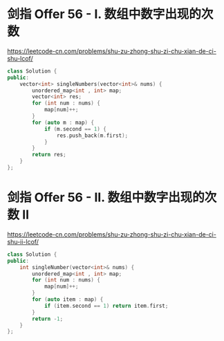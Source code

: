# 剑指 Offer 56 - I. 数组中数字出现的次数

https://leetcode-cn.com/problems/shu-zu-zhong-shu-zi-chu-xian-de-ci-shu-lcof/

```cpp
class Solution {
public:
    vector<int> singleNumbers(vector<int>& nums) {
        unordered_map<int , int> map;
        vector<int> res;
        for (int num : nums) {
            map[num]++;
        }
        for (auto m : map) {
            if (m.second == 1) {
                res.push_back(m.first);                
            }
        }
        return res;
    }
};
```


# 剑指 Offer 56 - II. 数组中数字出现的次数 II

https://leetcode-cn.com/problems/shu-zu-zhong-shu-zi-chu-xian-de-ci-shu-ii-lcof/

```cpp
class Solution {
public:
    int singleNumber(vector<int>& nums) {
        unordered_map<int , int> map;
        for (int num : nums) {
            map[num]++;
        }
        for (auto item : map) {
            if (item.second == 1) return item.first;
        }
        return -1;
    }
};
```